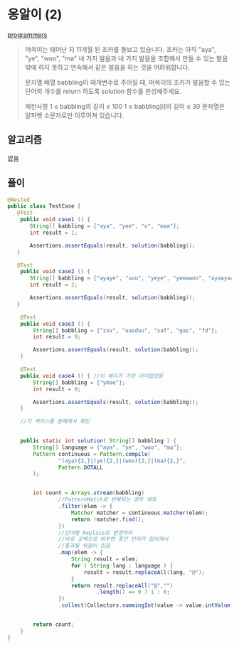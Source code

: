 # 옹알이 (2)

[programmers](https://school.programmers.co.kr/learn/courses/30/lessons/133499)
> 머쓱이는 태어난 지 11개월 된 조카를 돌보고 있습니다.
> 조카는 아직 "aya", "ye", "woo", "ma" 네 가지 발음과
> 네 가지 발음을 조합해서 만들 수 있는 발음밖에 하지 못하고
> 연속해서 같은 발음을 하는 것을 어려워합니다.
> 
> 문자열 배열 babbling이 매개변수로 주어질 때,
> 머쓱이의 조카가 발음할 수 있는 단어의 개수를 return 하도록 solution 함수를 완성해주세요.
> 
> 제한사항
> 1 ≤ babbling의 길이 ≤ 100
> 1 ≤ babbling[i]의 길이 ≤ 30
> 문자열은 알파벳 소문자로만 이루어져 있습니다.
> 


## 알고리즘
없음

## 풀이

```java
@Nested
public class TestCase {
   @Test
    public void case1 () {
       String[] babbling = {"aya", "yee", "u", "maa"};
       int result = 1;

       Assertions.assertEquals(result, solution(babbling));
   }

   @Test
    public void case2 () {
       String[] babbling = {"ayaye", "uuu", "yeye", "yemawoo", "ayaayaa"};
       int result = 2;

       Assertions.assertEquals(result, solution(babbling));
   }

    @Test
    public void case3 () {
        String[] babbling = {"zxv", "uasduu", "saf", "gas", "fd"};
        int result = 0;

        Assertions.assertEquals(result, solution(babbling));
    }

    @Test
    public void case4 () { //이 예시가 가장 어이없었음
        String[] babbling = {"ymae"};
        int result = 0;

        Assertions.assertEquals(result, solution(babbling));
    }

    //각 케이스를 분해해서 확인
    

    public static int solution( String[] babbling ) {
        String[] language = {"aya", "ye", "woo", "ma"};
        Pattern continuous = Pattern.compile(
                "(aya){2,}|(ye){2,}|(woo){2,}|(ma){2,}",
                Pattern.DOTALL
        );


        int count = Arrays.stream(babbling)
                //PatternMatch로 반복되는 경우 제외
                .filter(elem -> {
                    Matcher matcher = continuous.matcher(elem);
                    return !matcher.find();
                })
                //단어별 Replace로 변경하되
                //바로 공백으로 바꾸면 중간 단어가 없어져서
                //통과될 위험이 있음
                .map(elem -> {
                    String result = elem;
                    for ( String lang : language ) {
                        result = result.replaceAll(lang, "@");
                    }
                    return result.replaceAll("@","")
                            .length() == 0 ? 1 : 0;
                })
                .collect(Collectors.summingInt(value -> value.intValue()));


        return count;
    }
}
```